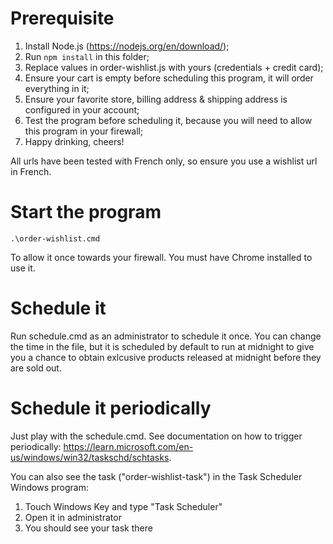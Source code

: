 # Prerequisite

1. Install Node.js (https://nodejs.org/en/download/);
2. Run `npm install` in this folder;
3. Replace values in order-wishlist.js with yours (credentials + credit card);
4. Ensure your cart is empty before scheduling this program, it will order everything in it;
5. Ensure your favorite store, billing address & shipping address is configured in your account;
6. Test the program before scheduling it, because you will need to allow this program in your firewall;
7. Happy drinking, cheers!

All urls have been tested with French only, so ensure you use a wishlist url in French.

# Start the program

    .\order-wishlist.cmd

To allow it once towards your firewall. You must have Chrome installed to use it.

# Schedule it

Run schedule.cmd as an administrator to schedule it once. You can change the time in the file, but it is scheduled by default to
run at midnight to give you a chance to obtain exlcusive products released at midnight before they are sold out.

# Schedule it periodically

Just play with the schedule.cmd. See documentation on how to trigger periodically:
https://learn.microsoft.com/en-us/windows/win32/taskschd/schtasks.

You can also see the task ("order-wishlist-task") in the Task Scheduler Windows program:
1. Touch Windows Key and type "Task Scheduler"
2. Open it in administrator
3. You should see your task there
